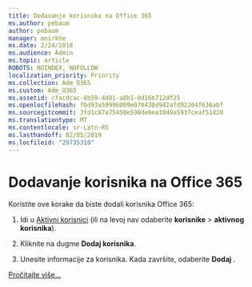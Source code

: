 ```yaml
---
title: Dodavanje korisnika na Office 365
ms.author: pebaum
author: pebaum
manager: mnirkhe
ms.date: 2/24/2018
ms.audience: Admin
ms.topic: article
ROBOTS: NOINDEX, NOFOLLOW
localization_priority: Priority
ms.collection: Adm_O365
ms.custom: Adm_O365
ms.assetid: cfacdcac-8b59-4d81-a8b1-0d16b712df25
ms.openlocfilehash: f6d93a59996009e070438d942afd92204f636abf
ms.sourcegitcommit: 3fd1c87a75450e598de6ea10d9a5937ceaf51d20
ms.translationtype: MT
ms.contentlocale: sr-Latn-RS
ms.lasthandoff: 02/05/2019
ms.locfileid: "29735310"
---
```

# <a name="add-a-user-to-office-365"></a>Dodavanje korisnika na Office 365

Koristite ove korake da biste dodali korisnika Office 365:
  
1. Idi u [Aktivni korisnici](https://portal.office.com/adminportal/home.aspx#/users) (ili na levoj nav odaberite **korisnike** \> **aktivnog korisnika**).
    
2. Kliknite na dugme **Dodaj korisnika**.
    
3. Unesite informacije za korisnika. Kada završite, odaberite **Dodaj** . 
    
[Pročitajte više...](https://support.office.com/article/1970f7d6-03b5-442f-b385-5880b9c256ec)
  

